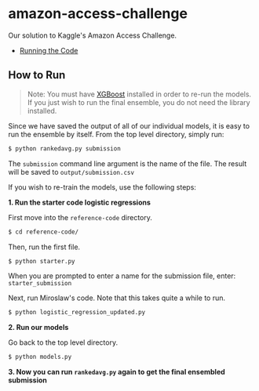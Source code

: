 # amazon-access-challenge
Our solution to Kaggle's Amazon Access Challenge.

- [Running the Code](#how-to-run)

## How to Run
> Note: You must have [XGBoost](https://xgboost.readthedocs.io/en/latest/) installed in order to re-run the models. If you just wish to run the final ensemble, you do not need the library installed.

Since we have saved the output of all of our individual models, it is easy to run the ensemble by itself. From the top level directory, simply run:

```bash
$ python rankedavg.py submission
```

The `submission` command line argument is the name of the file. The result will be saved to `output/submission.csv`

If you wish to re-train the models, use the following steps:

**1. Run the starter code logistic regressions**

First move into the `reference-code` directory.

```bash
$ cd reference-code/
```

Then, run the first file.

```bash
$ python starter.py
```

When you are prompted to enter a name for the submission file, enter: `starter_submission`

Next, run Miroslaw's code. Note that this takes quite a while to run.

```bash
$ python logistic_regression_updated.py
```

**2. Run our models**

Go back to the top level directory.

```bash
$ python models.py
```

**3. Now you can run `rankedavg.py` again to get the final ensembled submission**
